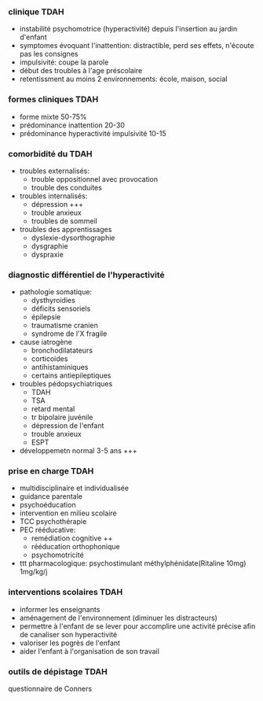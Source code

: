 ### clinique TDAH
- instabilité psychomotrice (hyperactivité) depuis l'insertion au jardin d'enfant
- symptomes évoquant l'inattention: distractible, perd ses effets, n'écoute pas les consignes
- impulsivité: coupe la parole
- début des troubles à l'age préscolaire
- retentissment au moins 2 environnements: école, maison, social

### formes cliniques TDAH
- forme mixte 50-75%
- prédominance inattention 20-30
- prédominance hyperactivité impulsivité 10-15

### comorbidité du TDAH
- troubles externalisés:
    - trouble oppositionnel avec provocation
    - trouble des conduites
- troubles internalisés:
    - dépression +++
    - trouble anxieux
    - troubles de sommeil
- troubles des apprentissages
    - dyslexie-dysorthographie
    - dysgraphie
    - dyspraxie

### diagnostic différentiel de l'hyperactivité
- pathologie somatique:
    - dysthyroidies
    - déficits sensoriels
    - épilepsie
    - traumatisme cranien
    - syndrome de l'X fragile
- cause iatrogène
    - bronchodilatateurs
    - corticoides
    - antihistaminiques
    - certains antiepileptiques
- troubles pédopsychiatriques
    - TDAH
    - TSA
    - retard mental
    - tr bipolaire juvénile
    - dépression de l'enfant
    - trouble anxieux
    - ESPT
- développemetn normal 3-5 ans +++

### prise en charge TDAH
- multidisciplinaire et individualisée
- guidance parentale
- psychoéducation
- intervention en milieu scolaire
- TCC psychothérapie
- PEC rééducative:
    - remédiation cognitive ++
    - rééducation orthophonique
    - psychomotricité
- ttt pharmacologique: psychostimulant méthylphénidate(Ritaline 10mg) 1mg/kg/j

### interventions scolaires TDAH
- informer les enseignants
- aménagement de l'environnement (diminuer les distracteurs)
- permettre à l'enfant de se lever pour accomplire une activité précise afin de canaliser son hyperactivité
- valoriser les pogrès de l'enfant
- aider l'enfant à l'organisation de son travail

### outils de dépistage TDAH
questionnaire de Conners
